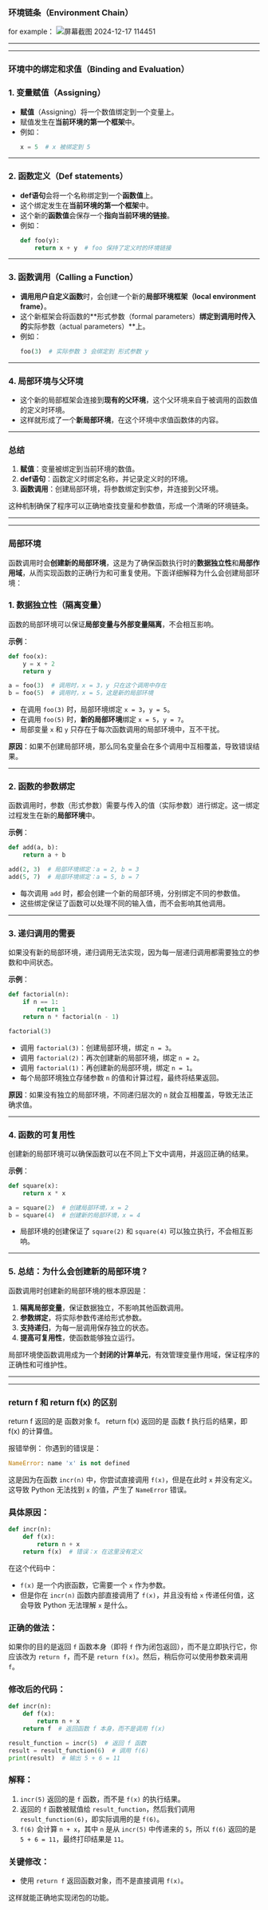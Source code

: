### **环境链条（Environment Chain）**
for example：
![屏幕截图 2024-12-17 114451](https://github.com/user-attachments/assets/f19c7928-68f6-4753-9118-5ef3482f9ae1)

---
---


### **环境中的绑定和求值（Binding and Evaluation）**



### 1. **变量赋值（Assigning）**  
- **赋值**（Assigning）将一个数值绑定到一个变量上。  
- 赋值发生在**当前环境的第一个框架**中。  
- 例如：  
  ```python
  x = 5  # x 被绑定到 5
  ```

---

### 2. **函数定义（Def statements）**  
- **def语句**会将一个名称绑定到一个**函数值**上。  
- 这个绑定发生在**当前环境的第一个框架**中。  
- 这个新的**函数值**会保存一个**指向当前环境的链接**。  
- 例如：  
  ```python
  def foo(y):  
      return x + y  # foo 保持了定义时的环境链接
  ```

---

### 3. **函数调用（Calling a Function）**  
- **调用用户自定义函数**时，会创建一个新的**局部环境框架（local environment frame）**。  
- 这个新框架会将函数的**形式参数（formal parameters）**绑定到调用时传入的**实际参数（actual parameters）**上。  
- 例如：  
  ```python
  foo(3)  # 实际参数 3 会绑定到 形式参数 y
  ```

---

### 4. **局部环境与父环境**  
- 这个新的局部框架会连接到**现有的父环境**，这个父环境来自于被调用的函数值的定义时环境。  
- 这样就形成了一个**新局部环境**，在这个环境中求值函数体的内容。  

---

### **总结**  
1. **赋值**：变量被绑定到当前环境的数值。  
2. **def语句**：函数定义时绑定名称，并记录定义时的环境。  
3. **函数调用**：创建局部环境，将参数绑定到实参，并连接到父环境。  

这种机制确保了程序可以正确地查找变量和参数值，形成一个清晰的环境链条。

---
---

### **局部环境** 

函数调用时会**创建新的局部环境**，这是为了确保函数执行时的**数据独立性**和**局部作用域**，从而实现函数的正确行为和可重复使用。下面详细解释为什么会创建局部环境：


### 1. **数据独立性（隔离变量）**  
函数的局部环境可以保证**局部变量与外部变量隔离**，不会相互影响。

**示例**：  
```python
def foo(x):
    y = x + 2
    return y

a = foo(3)  # 调用时，x = 3，y 只在这个调用中存在
b = foo(5)  # 调用时，x = 5，这是新的局部环境
```
- 在调用 `foo(3)` 时，局部环境绑定 `x = 3`，`y = 5`。  
- 在调用 `foo(5)` 时，**新的局部环境**绑定 `x = 5`，`y = 7`。  
- 局部变量 `x` 和 `y` 只存在于每次函数调用的局部环境中，互不干扰。

**原因**：如果不创建局部环境，那么同名变量会在多个调用中互相覆盖，导致错误结果。

---

### 2. **函数的参数绑定**  
函数调用时，参数（形式参数）需要与传入的值（实际参数）进行绑定。这一绑定过程发生在新的**局部环境**中。

**示例**：
```python
def add(a, b):
    return a + b

add(2, 3)  # 局部环境绑定：a = 2, b = 3
add(5, 7)  # 局部环境绑定：a = 5, b = 7
```
- 每次调用 `add` 时，都会创建一个新的局部环境，分别绑定不同的参数值。  
- 这些绑定保证了函数可以处理不同的输入值，而不会影响其他调用。

---

### 3. **递归调用的需要**  
如果没有新的局部环境，递归调用无法实现，因为每一层递归调用都需要独立的参数和中间状态。

**示例**：  
```python
def factorial(n):
    if n == 1:
        return 1
    return n * factorial(n - 1)

factorial(3)
```
- 调用 `factorial(3)`：创建局部环境，绑定 `n = 3`。  
- 调用 `factorial(2)`：再次创建新的局部环境，绑定 `n = 2`。  
- 调用 `factorial(1)`：再创建新的局部环境，绑定 `n = 1`。  
- 每个局部环境独立存储参数 `n` 的值和计算过程，最终将结果返回。

**原因**：如果没有独立的局部环境，不同递归层次的 `n` 就会互相覆盖，导致无法正确求值。

---

### 4. **函数的可复用性**  
创建新的局部环境可以确保函数可以在不同上下文中调用，并返回正确的结果。

**示例**：  
```python
def square(x):
    return x * x

a = square(2)  # 创建局部环境，x = 2
b = square(4)  # 创建新的局部环境，x = 4
```
- 局部环境的创建保证了 `square(2)` 和 `square(4)` 可以独立执行，不会相互影响。

---

### 5. **总结：为什么会创建新的局部环境？**  
函数调用时创建新的局部环境的根本原因是：  
1. **隔离局部变量**，保证数据独立，不影响其他函数调用。  
2. **参数绑定**，将实际参数传递给形式参数。  
3. **支持递归**，为每一层调用保存独立的状态。  
4. **提高可复用性**，使函数能够独立运行。  

局部环境使函数调用成为一个**封闭的计算单元**，有效管理变量作用域，保证程序的正确性和可维护性。

---
---
### **return f 和 return f(x) 的区别**

return f 返回的是 函数对象 f。
return f(x) 返回的是 函数 f 执行后的结果，即 f(x) 的计算值。

报错举例：
你遇到的错误是：

```python
NameError: name 'x' is not defined
```

这是因为在函数 `incr(n)` 中，你尝试直接调用 `f(x)`，但是在此时 `x` 并没有定义。这导致 Python 无法找到 `x` 的值，产生了 `NameError` 错误。

### 具体原因：

```python
def incr(n):
    def f(x):
        return n + x
    return f(x)  # 错误：x 在这里没有定义
```

在这个代码中：
- `f(x)` 是一个内嵌函数，它需要一个 `x` 作为参数。
- 但是你在 `incr(n)` 函数内部直接调用了 `f(x)`，并且没有给 `x` 传递任何值，这会导致 Python 无法理解 `x` 是什么。

### 正确的做法：

如果你的目的是返回 `f` 函数本身（即将 `f` 作为闭包返回），而不是立即执行它，你应该改为 `return f`，而不是 `return f(x)`。然后，稍后你可以使用参数来调用 `f`。

### 修改后的代码：

```python
def incr(n):
    def f(x):
        return n + x
    return f  # 返回函数 f 本身，而不是调用 f(x)

result_function = incr(5)  # 返回 f 函数
result = result_function(6)  # 调用 f(6)
print(result)  # 输出 5 + 6 = 11
```

### 解释：
1. `incr(5)` 返回的是 `f` 函数，而不是 `f(x)` 的执行结果。
2. 返回的 `f` 函数被赋值给 `result_function`，然后我们调用 `result_function(6)`，即实际调用的是 `f(6)`。
3. `f(6)` 会计算 `n + x`，其中 `n` 是从 `incr(5)` 中传递来的 `5`，所以 `f(6)` 返回的是 `5 + 6 = 11`，最终打印结果是 `11`。

### 关键修改：
- 使用 `return f` 返回函数对象，而不是直接调用 `f(x)`。

这样就能正确地实现闭包的功能。